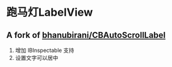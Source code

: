 # 跑马灯LabelView

## A fork of [bhanubirani/CBAutoScrollLabel](https://github.com/bhanubirani/CBAutoScrollLabel) 

1. 增加 IBInspectable 支持
2. 设置文字可以居中


